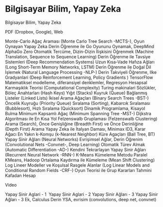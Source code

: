 # Bilgisayar Bilim, Yapay Zeka


Bilgisayar Bilim, Yapay Zeka




PDF (Dropbox, Google), Web

Monte-Carlo Ağaç Araması (Monte Carlo Tree Search -MCTS-), Oyun Oynayan Yapay Zeka
Derin Öğrenme ile Go Oyununu Oynamak, DeepMind AlphaGo Zero
Otomatik Tercüme, Dizin-Dizin İlişkisini Öğrenmek (Machine Translation, Sequence to Sequence Learning)
Derin Öğrenme ile Tavsiye Sistemleri (Deep Recommendation Systems)
Uzun Kısa-Vade Hafıza Ağları (Long Short-Term Memory Networks, LSTM)
Derin Öğrenme ile Doğal Dil İşlemek (Natural Language Processing -NLP-)
Derin Takviyeli Öğrenme, Ilke Gradyanlari (Deep Reinforcement Learning, Policy Gradients )
TensorFlow
Matematiksel modelleme, diferansiyel denklemler,
Regresyon
Hesapsal Karmaşıklık Teorisi (Computational Complexity)
Turing makinalari
Sözlükler, Böleç Anahtarları (Hash Keys)
Yığıt (Stacks)
Kuyruk (Queue)
Bağlanmış Listeler (Linked Lists)
İkisel Arama Ağaçları (Binary Search Trees -BST-)
Öncelik Kuyruğu (Priority Queue)
Sıralama (Sorting), Kabarcık Sıralaması (Bubblesort), Hızlı Sıralama (Quicksort)
Dinamik Programlama, Kisayol Bulma
Minimum Kapsamlı Ağaç (Minimum Spanning Tree -MST-)
Dijkstra Algoritması ile En Kısa Yol
Felzenswalb Gruplaması (Felzenswalb Clustering)
Arama (Search), Önce Genişliğine (Breadth First) ve Önce Derinliğine (Depth First) Arama
Yapay Zeka ile İtalyan Daması, Minimax
ID3, Karar Ağacı
En Yakın k-Komşu (k-Nearest Neighbor)
Küre Agaçları (Ball Tree, BT)
Yapay Sinir Ağları (Neural Networks)
Evrişimsel Ağlar, Derin Öğrenim (Convolutional Nets -Convnet-, Deep Learning)
Otomatik Türev Almak (Automatic Differentiation -AD-)
Kendini Tekrarlayan Yapay Sinir Ağları (Recurrent Neural Network -RNN-)
K-Means Kümeleme Metodu
Paralel KMeans, Hadoop
Ortalama Kaydırma ile Kümeleme (Mean Shift Clustering)
Log Lineer Modeller ve Koşulsal Rasgele Alanlar (Log Linear Models and Conditional Random Fields -CRF-)
Oyun Teorisi ile Grup Kararları Tahmini
Kafadan Hesap

Video

Yapay Sinir Aglari - 1 
Yapay Sinir Aglari - 2
Yapay Sinir Ağları - 3
Yapay Sinir Ağları - 3 Ek, Calculus
Derin YSA, evrisim (convolutions, deep net, convnet)




